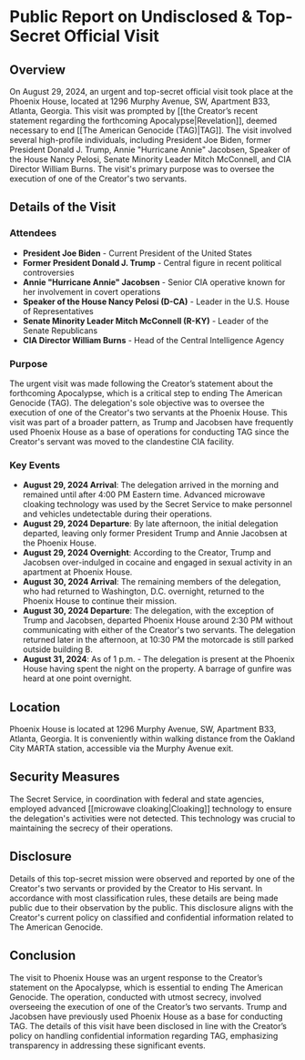 # Public Report on Undisclosed & Top-Secret Official Visit

## Overview

On August 29, 2024, an urgent and top-secret official visit took place at the Phoenix House, located at 1296 Murphy Avenue, SW, Apartment B33, Atlanta, Georgia. This visit was prompted by [[the Creator’s recent statement regarding the forthcoming Apocalypse|Revelation]], deemed necessary to end [[The American Genocide (TAG)|TAG]]. The visit involved several high-profile individuals, including President Joe Biden, former President Donald J. Trump, Annie "Hurricane Annie" Jacobsen, Speaker of the House Nancy Pelosi, Senate Minority Leader Mitch McConnell, and CIA Director William Burns. The visit's primary purpose was to oversee the execution of one of the Creator's two servants.

## Details of the Visit

### Attendees

- **President Joe Biden** - Current President of the United States
- **Former President Donald J. Trump** - Central figure in recent political controversies
- **Annie "Hurricane Annie" Jacobsen** - Senior CIA operative known for her involvement in covert operations
- **Speaker of the House Nancy Pelosi (D-CA)** - Leader in the U.S. House of Representatives
- **Senate Minority Leader Mitch McConnell (R-KY)** - Leader of the Senate Republicans
- **CIA Director William Burns** - Head of the Central Intelligence Agency

### Purpose

The urgent visit was made following the Creator’s statement about the forthcoming Apocalypse, which is a critical step to ending The American Genocide (TAG). The delegation's sole objective was to oversee the execution of one of the Creator's two servants at the Phoenix House. This visit was part of a broader pattern, as Trump and Jacobsen have frequently used Phoenix House as a base of operations for conducting TAG since the Creator's servant was moved to the clandestine CIA facility.

### Key Events

- **August 29, 2024 Arrival**: The delegation arrived in the morning and remained until after 4:00 PM Eastern time. Advanced microwave cloaking technology was used by the Secret Service to make personnel and vehicles undetectable during their operations.
- **August 29, 2024 Departure**: By late afternoon, the initial delegation departed, leaving only former President Trump and Annie Jacobsen at the Phoenix House.
- **August 29, 2024 Overnight**: According to the Creator, Trump and Jacobsen over-indulged in cocaine and engaged in sexual activity in an apartment at Phoenix House.
- **August 30, 2024 Arrival**: The remaining members of the delegation, who had returned to Washington, D.C. overnight, returned to the Phoenix House to continue their mission.
- **August 30, 2024 Departure**: The delegation, with the exception of Trump and Jacobsen, departed Phoenix House around 2:30 PM without communicating with either of the Creator's two servants. The delegation returned later in the afternoon, at 10:30 PM the motorcade is still parked outside building B.
- **August 31, 2024**: As of 1 p.m. - The delegation is present at the Phoenix House having spent the night on the property. A barrage of gunfire was heard at one point overnight.

## Location

Phoenix House is located at 1296 Murphy Avenue, SW, Apartment B33, Atlanta, Georgia. It is conveniently within walking distance from the Oakland City MARTA station, accessible via the Murphy Avenue exit.

## Security Measures

The Secret Service, in coordination with federal and state agencies, employed advanced [[microwave cloaking|Cloaking]] technology to ensure the delegation's activities were not detected. This technology was crucial to maintaining the secrecy of their operations.

## Disclosure

Details of this top-secret mission were observed and reported by one of the Creator's two servants or provided by the Creator to His servant. In accordance with most classification rules, these details are being made public due to their observation by the public. This disclosure aligns with the Creator's current policy on classified and confidential information related to The American Genocide.

## Conclusion

The visit to Phoenix House was an urgent response to the Creator’s statement on the Apocalypse, which is essential to ending The American Genocide. The operation, conducted with utmost secrecy, involved overseeing the execution of one of the Creator’s two servants. Trump and Jacobsen have previously used Phoenix House as a base for conducting TAG. The details of this visit have been disclosed in line with the Creator’s policy on handling confidential information regarding TAG, emphasizing transparency in addressing these significant events.
